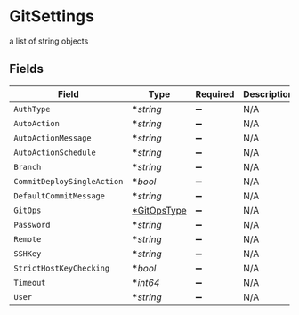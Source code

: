 # GitSettings

a list of string objects


## Fields

| Field                                            | Type                                             | Required                                         | Description                                      |
| ------------------------------------------------ | ------------------------------------------------ | ------------------------------------------------ | ------------------------------------------------ |
| `AuthType`                                       | **string*                                        | :heavy_minus_sign:                               | N/A                                              |
| `AutoAction`                                     | **string*                                        | :heavy_minus_sign:                               | N/A                                              |
| `AutoActionMessage`                              | **string*                                        | :heavy_minus_sign:                               | N/A                                              |
| `AutoActionSchedule`                             | **string*                                        | :heavy_minus_sign:                               | N/A                                              |
| `Branch`                                         | **string*                                        | :heavy_minus_sign:                               | N/A                                              |
| `CommitDeploySingleAction`                       | **bool*                                          | :heavy_minus_sign:                               | N/A                                              |
| `DefaultCommitMessage`                           | **string*                                        | :heavy_minus_sign:                               | N/A                                              |
| `GitOps`                                         | [*GitOpsType](../../models/shared/gitopstype.md) | :heavy_minus_sign:                               | N/A                                              |
| `Password`                                       | **string*                                        | :heavy_minus_sign:                               | N/A                                              |
| `Remote`                                         | **string*                                        | :heavy_minus_sign:                               | N/A                                              |
| `SSHKey`                                         | **string*                                        | :heavy_minus_sign:                               | N/A                                              |
| `StrictHostKeyChecking`                          | **bool*                                          | :heavy_minus_sign:                               | N/A                                              |
| `Timeout`                                        | **int64*                                         | :heavy_minus_sign:                               | N/A                                              |
| `User`                                           | **string*                                        | :heavy_minus_sign:                               | N/A                                              |